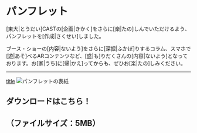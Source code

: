 # パンフレット

[東大|とうだい]CASTの[企画|きかく]をさらに[楽|たの]しんでいただけるよう、パンフレットを[作成|さくせい]しました。

ブース・ショーの[内容|ないよう]をさらに[深掘|ふかぼ]りするコラム、スマホで[遊|あそ]べるARコンテンツなど、[盛|も]りだくさんの[内容|ないよう]となっております。お[家|うち]に[帰|かえ]ってからも、ぜひお[楽|たの]しみください。

---
[title](/pamphlet/【東大CAST】五月祭2024パンフレット.pdf)
![パンフレットの表紙](/img/pamphlet/pamphlet.png)
## ダウンロードはこちら！
（ファイルサイズ：5MB）
---